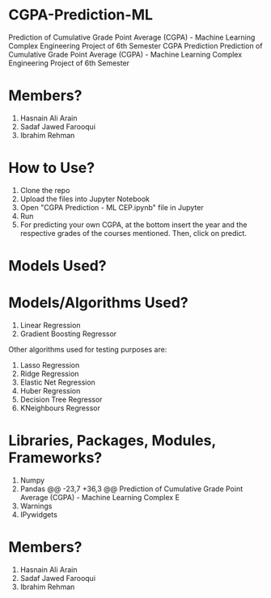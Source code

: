 # CGPA-Prediction-ML
Prediction of Cumulative Grade Point Average (CGPA) - Machine Learning Complex Engineering Project of 6th Semester
CGPA Prediction
Prediction of Cumulative Grade Point Average (CGPA) - Machine Learning Complex Engineering Project of 6th Semester

# Members?
1) Hasnain Ali Arain
2) Sadaf Jawed Farooqui
3) Ibrahim Rehman

# How to Use?
1) Clone the repo
2) Upload the files into Jupyter Notebook
3) Open "CGPA Prediction - ML CEP.ipynb" file in Jupyter
4) Run
5) For predicting your own CGPA, at the bottom insert the year and the respective grades of the courses mentioned. Then, click on predict.

# Models Used?
# Models/Algorithms Used?
1) Linear Regression
2) Gradient Boosting Regressor

Other algorithms used for testing purposes are:
1) Lasso Regression
2) Ridge Regression
3) Elastic Net Regression
4) Huber Regression
5) Decision Tree Regressor
6) KNeighbours Regressor

# Libraries, Packages, Modules, Frameworks?
1) Numpy
2) Pandas
@@ -23,7 +36,3 @@ Prediction of Cumulative Grade Point Average (CGPA) - Machine Learning Complex E
8) Warnings
9) IPywidgets

# Members?
1) Hasnain Ali Arain
2) Sadaf Jawed Farooqui
3) Ibrahim Rehman

